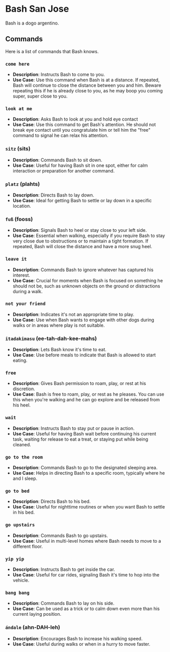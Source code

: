 # Bash San Jose

Bash is a dogo argentino.

## Commands

Here is a list of commands that Bash knows. 

### `come here`
- **Description**: Instructs Bash to come to you.
- **Use Case**: Use this command when Bash is at a distance. If repeated, Bash will continue to close the distance between you and him. Beware repeating this if he is already close to you, as he may boop you coming super, super close to you. 

### `look at me`
- **Description**: Asks Bash to look at you and hold eye contact
- **Use Case**: Use this command to get Bash's attention. He should not break eye contact until you congratulate him or tell him the "free" command to signal he can relax his attention. 

### `sitz` (sits)
- **Description**: Commands Bash to sit down.
- **Use Case**: Useful for having Bash sit in one spot, either for calm interaction or preparation for another command.

### `platz` (plahts)
- **Description**: Directs Bash to lay down.
- **Use Case**: Ideal for getting Bash to settle or lay down in a specific location.

### `fuß` (fooss)
- **Description**: Signals Bash to heel or stay close to your left side.
- **Use Case**: Essential when walking, especially if you require Bash to stay very close due to obstructions or to maintain a tight formation. If repeated, Bash will close the distance and have a more snug heel.

### `leave it`
- **Description**: Commands Bash to ignore whatever has captured his interest.
- **Use Case**: Crucial for moments when Bash is focused on something he should not be, such as unknown objects on the ground or distractions during a walk.

### `not your friend`
- **Description**: Indicates it's not an appropriate time to play.
- **Use Case**: Use when Bash wants to engage with other dogs during walks or in areas where play is not suitable.

### `itadakimasu` (ee-tah-dah-kee-mahs)
- **Description**: Lets Bash know it's time to eat.
- **Use Case**: Use before meals to indicate that Bash is allowed to start eating. 

### `free`
- **Description**: Gives Bash permission to roam, play, or rest at his discretion.
- **Use Case**: Bash is free to roam, play, or rest as he pleases. You can use this when you're walking and he can go explore and be released from his heel.

### `wait`
- **Description**: Instructs Bash to stay put or pause in action.
- **Use Case**: Useful for having Bash wait before continuing his current task, waiting for release to eat a treat, or staying put while being cleaned.

### `go to the room`
- **Description**: Commands Bash to go to the designated sleeping area.
- **Use Case**: Helps in directing Bash to a specific room, typically where he and I sleep.

### `go to bed`
- **Description**: Directs Bash to his bed.
- **Use Case**: Useful for nighttime routines or when you want Bash to settle in his bed.

### `go upstairs`
- **Description**: Commands Bash to go upstairs.
- **Use Case**: Useful in multi-level homes where Bash needs to move to a different floor.

### `yip yip`
- **Description**: Instructs Bash to get inside the car.
- **Use Case**: Useful for car rides, signaling Bash it's time to hop into the vehicle.

### `bang bang`
- **Description**: Commands Bash to lay on his side.
- **Use Case**: Can be used as a trick or to calm down even more than his current laying position.

### `ándale` (ahn-DAH-leh)
- **Description**: Encourages Bash to increase his walking speed.
- **Use Case**: Useful during walks or when in a hurry to move faster. 
